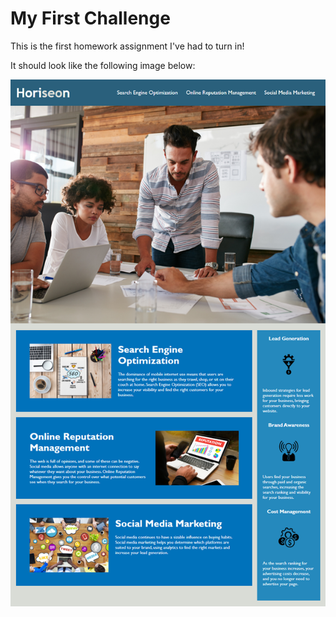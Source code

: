 # My First Challenge

This is the first homework assignment I've had to turn in!

It should look like the following image below:

<img src= "./assets/images/firstchallengescreenshot.png">